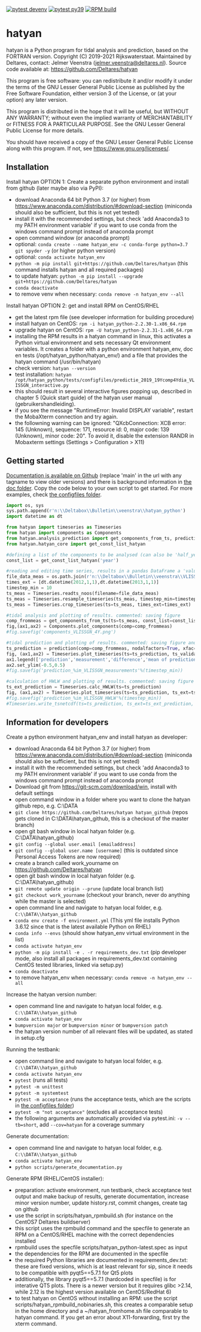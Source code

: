 [![pytest devenv](https://github.com/Deltares/hatyan/actions/workflows/pytest-devenv.yml/badge.svg)](https://github.com/Deltares/hatyan/actions/workflows/pytest-devenv.yml)
[![pytest py39](https://github.com/Deltares/hatyan/actions/workflows/pytest-py39.yml/badge.svg)](https://github.com/Deltares/hatyan/actions/workflows/pytest-py39.yml)
[![RPM build](https://github.com/Deltares/hatyan/actions/workflows/RPM-build.yml/badge.svg?branch=main&event=release)](https://github.com/Deltares/hatyan/actions/workflows/RPM-build.yml)

# hatyan

hatyan is a Python program for tidal analysis and prediction, based on the FORTRAN version. 
Copyright (C) 2019-2021 Rijkswaterstaat.  Maintained by Deltares, contact: Jelmer Veenstra (jelmer.veenstra@deltares.nl). 
Source code available at: https://github.com/Deltares/hatyan

This program is free software: you can redistribute it and/or modify
it under the terms of the GNU Lesser General Public License as published by
the Free Software Foundation, either version 3 of the License, or
(at your option) any later version.

This program is distributed in the hope that it will be useful,
but WITHOUT ANY WARRANTY; without even the implied warranty of
MERCHANTABILITY or FITNESS FOR A PARTICULAR PURPOSE.  See the
GNU Lesser General Public License for more details.

You should have received a copy of the GNU Lesser General Public License
along with this program.  If not, see <https://www.gnu.org/licenses/>.


Installation
--------

Install hatyan OPTION 1: Create a separate python environment and install from github (later maybe also via PyPI):

- download Anaconda 64 bit Python 3.7 (or higher) from https://www.anaconda.com/distribution/#download-section (miniconda should also be sufficient, but this is not yet tested)
- install it with the recommended settings, but check 'add Anaconda3 to my PATH environment variable' if you want to use conda from the windows command prompt instead of anaconda prompt
- open command window (or anaconda prompt)
- optional: ``conda create --name hatyan_env -c conda-forge python=3.7 git spyder -y`` (or higher python version)
- optional: ``conda activate hatyan_env``
- ``python -m pip install git+https://github.com/Deltares/hatyan`` (this command installs hatyan and all required packages)
- to update hatyan: ``python -m pip install --upgrade git+https://github.com/Deltares/hatyan``
- ``conda deactivate``
- to remove venv when necessary: ``conda remove -n hatyan_env --all``

Install hatyan OPTION 2: get and install RPM on CentOS/RHEL

- get the latest rpm file (see developer information for building procedure)
- install hatyan on CentOS: ``rpm -i hatyan_python-2.2.30-1.x86_64.rpm``
- upgrade hatyan on CentOS: ``rpm -U hatyan_python-2.2.31-1.x86_64.rpm``
- installing the RPM results in a hatyan command in linux, this activates a Python virtual environment and sets necessary Qt environment variables. It creates a folder with a python environment hatyan_env, doc en tests (/opt/hatyan_python/hatyan_env/) and a file that provides the hatyan command (/usr/bin/hatyan)
- check version: ``hatyan --version``
- test installation: ``hatyan /opt/hatyan_python/tests/configfiles/predictie_2019_19Ycomp4Ydia_VLISSGN_interactive.py``
- this should result in several interactive figures popping up, described in chapter 5 (Quick start guide) of the hatyan user manual (gebruikershandleiding).
- if you see the message "RuntimeError: Invalid DISPLAY variable", restart the MobaXterm connection and try again.
- the followning warning can be ignored: "QXcbConnection: XCB error: 145 (Unknown), sequence: 171, resource id: 0, major code: 139 (Unknown), minor code: 20". To avoid it, disable the extension RANDR in Mobaxterm settings (Settings > Configuration > X11)


Getting started
--------

[Documentation is available on Github](https://htmlpreview.github.io/?https://github.com/Deltares/hatyan/blob/main/doc/hatyan/index.html) (replace 'main' in the url with any tagname to view older versions) and there is background information in [the doc folder](https://github.com/Deltares/hatyan/tree/main/doc). Copy the code below to your own script to get started. For more examples, check [the configfiles folder](https://github.com/Deltares/hatyan/tree/main/tests/configfiles).

```python
import os, sys
sys.path.append(r'n:\\Deltabox\\Bulletin\\veenstra\\hatyan_python')
import datetime as dt

from hatyan import timeseries as Timeseries
from hatyan import components as Components
from hatyan.analysis_prediction import get_components_from_ts, prediction
from hatyan.hatyan_core import get_const_list_hatyan

#defining a list of the components to be analysed (can also be 'half_year' and others, 'year' contains 94 components and the mean H0)
const_list = get_const_list_hatyan('year')

#reading and editing time series, results in a pandas DataFrame a 'values' column (water level in meters) and a pd.DatetimeIndex as index (timestamps as datetime.datetime)
file_data_meas = os.path.join(r'n:\\Deltabox\\Bulletin\\veenstra\\VLISSGN_waterlevel_20101201_20140101.noos')
times_ext = [dt.datetime(2012,1,1),dt.datetime(2013,1,1)]
timestep_min = 10
ts_meas = Timeseries.readts_noos(filename=file_data_meas)
ts_meas = Timeseries.resample_timeseries(ts_meas, timestep_min=timestep_min)
ts_meas = Timeseries.crop_timeseries(ts=ts_meas, times_ext=times_ext)

#tidal analysis and plotting of results. commented: saving figure  
comp_frommeas = get_components_from_ts(ts=ts_meas, const_list=const_list, nodalfactors=True, xfac=True, return_allyears=False, fu_alltimes=True, analysis_peryear=False)
fig,(ax1,ax2) = Components.plot_components(comp=comp_frommeas)
#fig.savefig('components_VLISSGN_4Y.png')

#tidal prediction and plotting of results. commented: saving figure and writing to netCDF
ts_prediction = prediction(comp=comp_frommeas, nodalfactors=True, xfac=True, fu_alltimes=True, times_ext=times_ext, timestep_min=timestep_min)
fig, (ax1,ax2) = Timeseries.plot_timeseries(ts=ts_prediction, ts_validation=ts_meas)
ax1.legend(['prediction','measurement','difference','mean of prediction'])
ax2.set_ylim(-0.5,0.5)
#fig.savefig('prediction_%im_VLISSGN_measurements'%(timestep_min))

#calculation of HWLW and plotting of results. commented: saving figure
ts_ext_prediction = Timeseries.calc_HWLW(ts=ts_prediction)
fig, (ax1,ax2) = Timeseries.plot_timeseries(ts=ts_prediction, ts_ext=ts_ext_prediction)
#fig.savefig('prediction_%im_VLISSGN_HWLW'%(timestep_min))
#Timeseries.write_tsnetcdf(ts=ts_prediction, ts_ext=ts_ext_prediction, station='VLISSGN', vertref='NAP', filename='prediction_%im_VLISSGN.nc'%(timestep_min))
```

Information for developers
--------

Create a python environment hatyan_env and install hatyan as developer:

- download Anaconda 64 bit Python 3.7 (or higher) from https://www.anaconda.com/distribution/#download-section (miniconda should also be sufficient, but this is not yet tested)
- install it with the recommended settings, but check 'add Anaconda3 to my PATH environment variable' if you want to use conda from the windows command prompt instead of anaconda prompt
- Download git from https://git-scm.com/download/win, install with default settings
- open command window in a folder where you want to clone the hatyan github repo, e.g. C:\\DATA
- ``git clone https://github.com/Deltares/hatyan hatyan_github`` (repos gets cloned in C:\\DATA\\hatyan_github, this is a checkout of the master branch)
- open git bash window in local hatyan folder (e.g. C:\\DATA\\hatyan_github)
- ``git config --global user.email [emailaddress]``
- ``git config --global user.name [username]`` (this is outdated since Personal Access Tokens are now required)
- create a branch called work_yourname on https://github.com/Deltares/hatyan
- open git bash window in local hatyan folder (e.g. C:\\DATA\\hatyan_github)
- ``git remote update origin --prune`` (update local branch list)
- ``git checkout work_yourname`` (checkout your branch, never do anything while the master is selected)
- open command line and navigate to hatyan local folder, e.g. ``C:\\DATA\\hatyan_github``
- ``conda env create -f environment.yml`` (This yml file installs Python 3.6.12 since that is the latest available Python on RHEL)
- ``conda info --envs`` (should show hatyan_env virtual environment in the list)
- ``conda activate hatyan_env``
- ``python -m pip install -e . -r requirements_dev.txt`` (pip developer mode, also install all packages in requirements_dev.txt containing CentOS tested libraries, linked via setup.py)
- ``conda deactivate``
- to remove hatyan_env when necessary: ``conda remove -n hatyan_env --all``

Increase the hatyan version number:

- open command line and navigate to hatyan local folder, e.g. ``C:\\DATA\\hatyan_github``
- ``conda activate hatyan_env``
- ``bumpversion major`` or ``bumpversion minor`` or ``bumpversion patch``
- the hatyan version number of all relevant files will be updated, as stated in setup.cfg

Running the testbank:

- open command line and navigate to hatyan local folder, e.g. ``C:\\DATA\\hatyan_github``
- ``conda activate hatyan_env``
- ``pytest`` (runs all tests)
- ``pytest -m unittest``
- ``pytest -m systemtest``
- ``pytest -m acceptance`` (runs the acceptance tests, which are the scripts in [the configfiles folder](https://github.com/Deltares/hatyan/tree/main/tests/configfiles))
- ``pytest -m "not acceptance"`` (excludes all acceptance tests)
- the following arguments are automatically provided via pytest.ini: ``-v --tb=short``, add ``--cov=hatyan`` for a coverage summary

Generate documentation:

- open command line and navigate to hatyan local folder, e.g. ``C:\\DATA\\hatyan_github``
- ``conda activate hatyan_env``
- ``python scripts/generate_documentation.py``

Generate RPM (RHEL/CentOS installer):

- preparation: activate environment, run testbank, check acceptance test output and make backup of results, generate documentation, increase minor version number, update history.rst, commit changes, create tag on github
- use the script in scripts/hatyan_rpmbuild.sh (for instance on the CentOS7 Deltares buildserver)
- this script uses the rpmbuild command and the specfile to generate an RPM on a CentOS/RHEL machine with the correct dependencies installed
- rpmbuild uses the specfile scripts/hatyan_python-latest.spec as input
- the dependencies for the RPM are documented in the specfile
- the required Python libraries are documented in requirements_dev.txt: these are fixed versions, which is at least relevant for sip, since it needs to be compatible with pyqt5==5.7.1 for Qt5 plots
- additionally, the library pyqt5==5.7.1 (hardcoded in specfile) is for interative QT5 plots. There is a newer version but it requires glibc >2.14, while 2.12 is the highest version available on CentOS/RedHat 6)
- to test hatyan on CentOS without installing an RPM: use the script scripts/hatyan_rpmbuild_nobinaries.sh, this creates a comparable setup in the home directory and a ~/hatyan_fromhome.sh file comparable to hatyan command. If you get an error about X11-forwarding, first try the xterm command.
